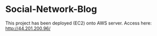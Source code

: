 # Social-Network-Blog

This project has been deployed (EC2) onto AWS server. Access here: http://44.201.200.96/ 
